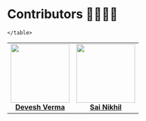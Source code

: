 # Contributors :man_technologist::woman_technologist:

<div>
    <table>
        <tr>
            <td align="center"><a href="https://github.com/webdeveshverma"><img src="https://3.bp.blogspot.com/-KYjDgm38Z7g/Yg-bXxPCLoI/AAAAAAAAAOQ/aTzf6PB1alM2a1f9M3aNWEuMB2foyXgmwCK4BGAYYCw/s120-pf/IMG_20220216_150121-01.jpeg" width="135px;" height="135px;" alt=""/><br /><b>Devesh Verma</b></a></td>
             <td align="center"><a href="https://github.com/Nikhil874"><img src="https://i.ibb.co/rxbxRnb/nikhik.jpg" width="135px;" height="135px;" alt=""/><br /><b>Sai Nikhil</b></a></td>
        </tr>
        
    </table>
</div>
